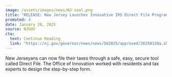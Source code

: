 ```yaml
---
image: /assets/images/news/NJ-seal.png
title: "RELEASE: New Jersey Launches Innovative IRS Direct File Program"
promoted: 4
date: January 28, 2025
source: NJGOV
cta:
  text: Continue Reading
  link: "https://nj.gov/governor/news/news/562025/approved/20250128a.shtml"
---
```

New Jerseyans can now file their taxes through a safe, easy, secure tool called Direct File. The Office of Innovation worked with residents and tax experts to design the step-by-step form.
